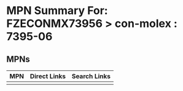 



# MPN Summary For: FZECONMX73956 > con-molex : 7395-06

## MPNs
  

|MPN|Direct Links|Search Links|
| :--- | :--- | :--- |
||||
